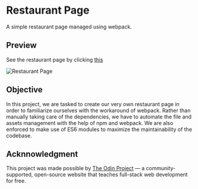 # Restaurant Page
A simple restaurant page managed using webpack.

## Preview
See the restaurant page by clicking [this](https://neil-justin.github.io/restarurant-page/)


![Restaurant Page]()

## Objective
In this project, we are tasked to create our very own restaurant page in order to familiarize ourselves with the workaround of webpack. Rather than manually taking care of the dependencies, we have to automate the file and assets management with the help of npm and webpack. We are also enforced to make use of ES6 modules to maximize the maintainability of the codebase.

## Acknnowledgment
This project was made possible by [The Odin Project](theodinproject.com) — a community-supported, open-source website that teaches full-stack web development for free.